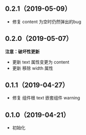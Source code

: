 ## 0.2.1（2019-05-09）
- 修复 content 为空时仍然弹出的bug
## 0.2.0（2019-05-07）
**注意：破坏性更新**
- 更新 text 属性变更为 content
- 更新 移除 width 属性
## 0.1.1（2019-04-27）
- 修复 组件根 text 嵌套组件 warning
## 0.1.0（2019-04-21）
- 初始化
